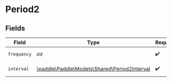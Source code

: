 # Period2


## Fields

| Field                                                                                  | Type                                                                                   | Required                                                                               | Description                                                                            |
| -------------------------------------------------------------------------------------- | -------------------------------------------------------------------------------------- | -------------------------------------------------------------------------------------- | -------------------------------------------------------------------------------------- |
| `frequency`                                                                            | *int*                                                                                  | :heavy_check_mark:                                                                     | Amount of time.                                                                        |
| `interval`                                                                             | [\paddle\Paddle\Models\Shared\Period2Interval](../../Models/Shared/Period2Interval.md) | :heavy_check_mark:                                                                     | Unit of time.                                                                          |